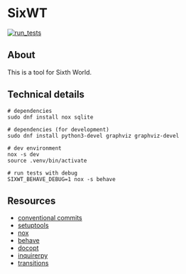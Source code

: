 # SixWT

[![run_tests](https://github.com/celestian/sixwt/actions/workflows/run_tests.yml/badge.svg)](https://github.com/celestian/sixwt/actions/workflows/run_tests.yml)

## About
This is a tool for Sixth World.

## Technical details

    # dependencies
    sudo dnf install nox sqlite

    # dependencies (for development)
    sudo dnf install python3-devel graphviz graphviz-devel

    # dev environment
    nox -s dev
    source .venv/bin/activate

    # run tests with debug
    SIXWT_BEHAVE_DEBUG=1 nox -s behave

## Resources
- [conventional commits](https://www.conventionalcommits.org)
- [setuptools](https://setuptools.pypa.io/en/latest/userguide/index.html)
- [nox](https://nox.thea.codes/en/stable/)
- [behave](https://behave.readthedocs.io)
- [docopt](http://docopt.org/)
- [inquirerpy](https://inquirerpy.readthedocs.io/en/latest/index.html)
- [transitions](https://github.com/pytransitions/transitions#quickstart)
